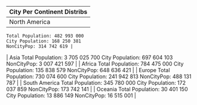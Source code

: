 | City Per Continent Distribs |
| --- |
| North America
	Total Population: 482 993 000
	City Population: 168 250 381
	NonCityPop: 314 742 619 |
| Asia
	Total Population: 3 705 025 700
	City Population: 697 604 103
	NonCityPop: 3 007 421 597 |
| Africa
	Total Population: 784 475 000
	City Population: 135 838 579
	NonCityPop: 648 636 421 |
| Europe
	Total Population: 730 074 600
	City Population: 241 942 813
	NonCityPop: 488 131 787 |
| South America
	Total Population: 345 780 000
	City Population: 172 037 859
	NonCityPop: 173 742 141 |
| Oceania
	Total Population: 30 401 150
	City Population: 13 886 149
	NonCityPop: 16 515 001 |
